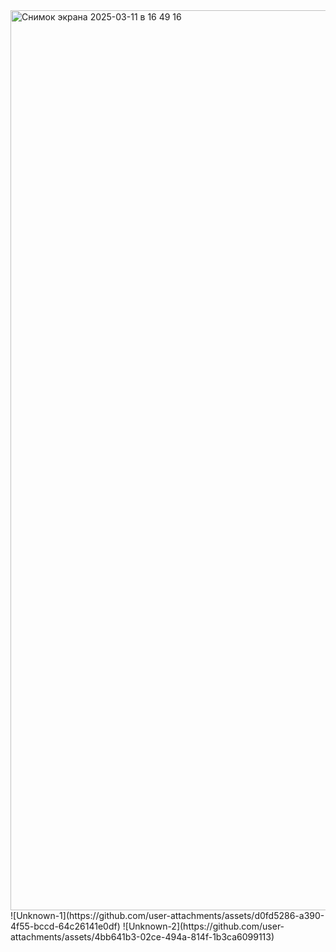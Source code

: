 
<img width="1440" alt="Снимок экрана 2025-03-11 в 16 49 16" src="https://github.com/user-attachments/assets/4d2348fd-23ea-49c0-a4a0-55fd3a4cad1f" />
![Unknown-1](https://github.com/user-attachments/assets/d0fd5286-a390-4f55-bccd-64c26141e0df)
![Unknown-2](https://github.com/user-attachments/assets/4bb641b3-02ce-494a-814f-1b3ca6099113)
